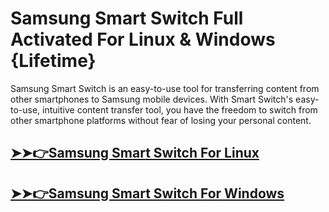 # Samsung Smart Switch Full Activated For Linux & Windows {Lifetime}



Samsung Smart Switch is an easy-to-use tool for transferring content from other smartphones to Samsung mobile devices. With Smart Switch's easy-to-use, intuitive content transfer tool, you have the freedom to switch from other smartphone platforms without fear of losing your personal content.



## [➤➤👉Samsung Smart Switch For Linux](https://tinyurl.com/ycx9cmnc)

## [➤➤👉Samsung Smart Switch For Windows            ](https://tinyurl.com/ycx9cmnc)





